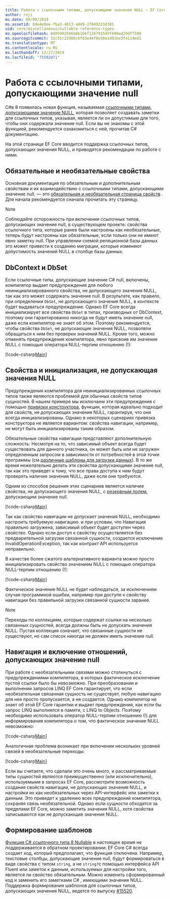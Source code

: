 ```yaml
---
title: Работа с ссылочными типами, допускающими значение NULL — EF Core
author: roji
ms.date: 09/09/2019
ms.assetid: bde4e0ee-fba3-4813-a849-27049323d301
uid: core/miscellaneous/nullable-reference-types
ms.openlocfilehash: 0d05902566b6b166f1267915d9f698ed29dff588
ms.sourcegitcommit: 32c51c22988c6f83ed4f8e50a1d01be3f4114e81
ms.translationtype: MT
ms.contentlocale: ru-RU
ms.lasthandoff: 12/27/2019
ms.locfileid: "75502071"
---
```

# <a name="working-with-nullable-reference-types"></a>Работа с ссылочными типами, допускающими значение null

C#в 8 появилась новая функция, называемая [ссылочными типами, допускающими значение NULL](/dotnet/csharp/tutorials/nullable-reference-types), которая позволяет создавать заметки для ссылочных типов, указывая, является ли он допустимым для того, чтобы они содержали значение null. Если вы не знакомы с этой функцией, рекомендуется ознакомиться с ней, прочитав C# документацию.

На этой странице EF Core вводится поддержка ссылочных типов, допускающих значения NULL, и приводятся рекомендации по работе с ними.

## <a name="required-and-optional-properties"></a>Обязательные и необязательные свойства

Основная документация по обязательным и дополнительным свойствам и их взаимодействию с ссылочными типами, допускающими значение null, — это [обязательная и необязательная страница свойств](xref:core/modeling/entity-properties#required-and-optional-properties) . Для начала рекомендуется сначала прочитать эту страницу.

> [!NOTE]
> Соблюдайте осторожность при включении ссылочных типов, допускающих значение null, в существующем проекте: свойства ссылочного типа, которые ранее были настроены как необязательные, теперь будут настроены как обязательные, если только они не имеют явно заметку null. При управлении схемой реляционной базы данных это может привести к созданию миграции, которые изменяют допустимость значений NULL в столбце базы данных.

## <a name="dbcontext-and-dbset"></a>DbContext и DbSet

Если ссылочные типы, допускающие значение C# null, включены, компилятор выдает предупреждения для любого неинициализированного свойства, не допускающего значения NULL, так как это может содержать значение null. В результате, как правило, при определении `DbSet`, не допускающего значения NULL, в контексте будет выдаваться предупреждение. Однако EF Core всегда инициализирует все свойства `DbSet` в типах, производных от DbContext, поэтому они гарантированно никогда не будут иметь значение null, даже если компилятор не знает об этом. Поэтому рекомендуется, чтобы свойства `DbSet`, не допускающие значения NULL, позволяли обращаться к ним без проверки значений NULL. Кроме того, можно отменять предупреждения компилятора, явно присвоив им значение NULL с помощью оператора NULL-терпим отношению (!):

[!code-csharp[Main](../../../samples/core/Miscellaneous/NullableReferenceTypes/NullableReferenceTypesContext.cs?name=Context&highlight=3-4)]

## <a name="non-nullable-properties-and-initialization"></a>Свойства и инициализация, не допускающая значения NULL

Предупреждения компилятора для неинициализированных ссылочных типов также являются проблемой для обычных свойств типов сущностей. В нашем примере мы исключаем эти предупреждения с помощью [привязки конструктора](xref:core/modeling/constructors), функции, которая идеально подходит для свойств, не допускающих значения NULL, гарантируя, что они всегда инициализированы. Однако в некоторых сценариях привязка конструктора не является вариантом: свойства навигации, например, не могут быть инициализированы таким образом.

Обязательные свойства навигации представляют дополнительную сложность: Несмотря на то, что зависимый объект всегда будет существовать для данного участника, он может быть или не загружен определенным запросом в зависимости от потребностей в этой точке программы (см.[различные шаблоны для загрузки данных](xref:core/querying/related-data)). В то же время нежелательно делать эти свойства допускающими значение null, так как это приведет к тому, что все права доступа к ним будут проверять наличие значения NULL, даже если они требуются.

Одним из способов решения этих сценариев является наличие свойства, не допускающего значения NULL, с [резервным полем](xref:core/modeling/backing-field), допускающим значение null.

[!code-csharp[Main](../../../samples/core/Miscellaneous/NullableReferenceTypes/Order.cs?range=12-17)]

Так как свойство навигации не допускает значения NULL, необходимо настроить требуемую навигацию. и при условии, что Навигация правильно загружена, зависимый объект будет доступен через свойство. Однако если доступ к свойству осуществляется без предварительной загрузки связанной сущности, создается исключение InvalidOperationException, так как контракт API используется неправильно.

В качестве более сжатого альтернативного варианта можно просто инициализировать свойство значением NULL с помощью оператора NULL-терпим отношению (!):

[!code-csharp[Main](../../../samples/core/Miscellaneous/NullableReferenceTypes/Order.cs?range=19)]

Фактическое значение NULL не будет наблюдаться, за исключением случая программной ошибки, например при доступе к свойству навигации без правильной загрузки связанной сущности заранее.

> [!NOTE]
> Переходы по коллекциям, которые содержат ссылки на несколько связанных сущностей, всегда должны быть не допускать значения NULL. Пустая коллекция означает, что связанные сущности не существуют, но сам список никогда не должен иметь значение null.

## <a name="navigating-and-including-nullable-relationships"></a>Навигация и включение отношений, допускающих значение null

При работе с необязательными связями можно столкнуться с предупреждениями компилятора, в которых фактическое исключение пустой ссылки было бы невозможно. При преобразовании и выполнении запросов LINQ EF Core гарантирует, что если необязательная связанная сущность не существует, любую навигацию для нее просто пропускается, а не создается. Однако компилятор не знает об этой EF Core гарантии и выдает предупреждения, как если бы запрос LINQ выполнялся в памяти, с LINQ to Objects. Поэтому необходимо использовать оператор NULL-терпим отношению (!) для информирования компилятора о том, что фактическое значение NULL невозможно:

[!code-csharp[Main](../../../samples/core/Miscellaneous/NullableReferenceTypes/Program.cs?range=46)]

Аналогичная проблема возникает при включении нескольких уровней связей в необязательные переходы:

[!code-csharp[Main](../../../samples/core/Miscellaneous/NullableReferenceTypes/Program.cs?range=36-39&highlight=2)]

Если вы считаете, что сделали это очень много, и рассматриваемые типы сущностей являются преимущественно (или исключительно), используемыми в запросах EF Core, рассмотрите возможность создания свойств навигации, не допускающих значения NULL, и настройки их как необязательных через API-интерфейс или заметки к данным. Это приведет к удалению всех предупреждений компилятора, сохраняя связь необязательной. Однако если сущности обходятся за пределами EF Core, можно заметить значения NULL, хотя свойства записываются как не допускающие значения NULL.

## <a name="scaffolding"></a>Формирование шаблонов

[Функция C# ссылочного типа 8 Nullable](/dotnet/csharp/tutorials/nullable-reference-types) в настоящее время не поддерживается в обратном проектировании: EF Core C# всегда создает код, который предполагает, что функция отключена. Например, текстовые столбцы, допускающие значение null, будут формироваться в виде свойства с типом `string`, а не `string?`с помощью интерфейса API Fluent или заметок к данным, используемых для настройки того, является ли свойство обязательным. Можно изменить сформированный код и заменить его заметками C# , имеющими значения NULL. Поддержка формирования шаблонов для ссылочных типов, допускающих значения NULL, ведется по выпуску [#15520](https://github.com/aspnet/EntityFrameworkCore/issues/15520).
